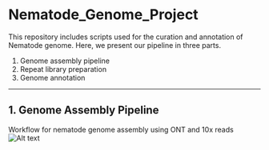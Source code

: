 # Nematode_Genome_Project

This repository includes scripts used for the curation and annotation of Nematode genome. Here, we present our pipeline in three parts.
1. Genome assembly pipeline
2. Repeat library preparation
3. Genome annotation
---
## 1. Genome Assembly Pipeline

Workflow for nematode genome assembly using ONT and  10x reads
![Alt text](assembly_pipeline.jpg?raw=true "Title")
